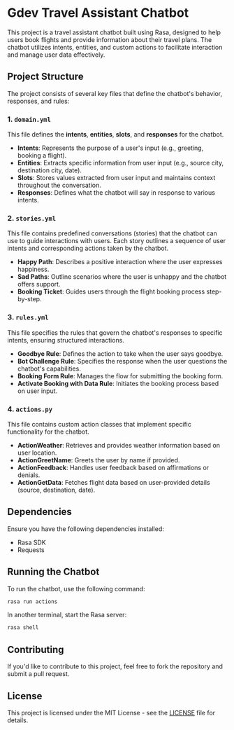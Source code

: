 
# Gdev Travel Assistant Chatbot

This project is a travel assistant chatbot built using Rasa, designed to help users book flights and provide information about their travel plans. The chatbot utilizes intents, entities, and custom actions to facilitate interaction and manage user data effectively.

## Project Structure

The project consists of several key files that define the chatbot's behavior, responses, and rules:

### 1. `domain.yml`

This file defines the **intents**, **entities**, **slots**, and **responses** for the chatbot.

- **Intents**: Represents the purpose of a user's input (e.g., greeting, booking a flight).
- **Entities**: Extracts specific information from user input (e.g., source city, destination city, date).
- **Slots**: Stores values extracted from user input and maintains context throughout the conversation.
- **Responses**: Defines what the chatbot will say in response to various intents.

### 2. `stories.yml`

This file contains predefined conversations (stories) that the chatbot can use to guide interactions with users. Each story outlines a sequence of user intents and corresponding actions taken by the chatbot.

- **Happy Path**: Describes a positive interaction where the user expresses happiness.
- **Sad Paths**: Outline scenarios where the user is unhappy and the chatbot offers support.
- **Booking Ticket**: Guides users through the flight booking process step-by-step.

### 3. `rules.yml`

This file specifies the rules that govern the chatbot's responses to specific intents, ensuring structured interactions.

- **Goodbye Rule**: Defines the action to take when the user says goodbye.
- **Bot Challenge Rule**: Specifies the response when the user questions the chatbot's capabilities.
- **Booking Form Rule**: Manages the flow for submitting the booking form.
- **Activate Booking with Data Rule**: Initiates the booking process based on user input.

### 4. `actions.py`

This file contains custom action classes that implement specific functionality for the chatbot.

- **ActionWeather**: Retrieves and provides weather information based on user location.
- **ActionGreetName**: Greets the user by name if provided.
- **ActionFeedback**: Handles user feedback based on affirmations or denials.
- **ActionGetData**: Fetches flight data based on user-provided details (source, destination, date).

## Dependencies

Ensure you have the following dependencies installed:

- Rasa SDK
- Requests

## Running the Chatbot

To run the chatbot, use the following command:

```bash
rasa run actions
```

In another terminal, start the Rasa server:

```bash
rasa shell
```

## Contributing

If you'd like to contribute to this project, feel free to fork the repository and submit a pull request.

## License

This project is licensed under the MIT License - see the [LICENSE](LICENSE) file for details.
